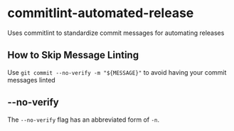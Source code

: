 # commitlint-automated-release
Uses commitlint to standardize commit messages for automating releases

## How to Skip Message Linting

Use `git commit --no-verify -m "${MESSAGE}"` to avoid having your commit messages linted

## --no-verify

The `--no-verify` flag has an abbreviated form of `-n`.

